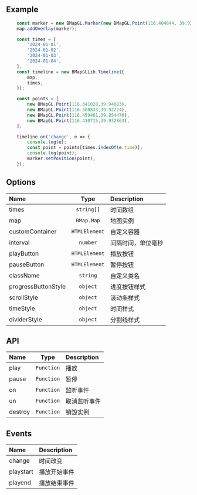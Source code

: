 ## Example
```javascript
    const marker = new BMapGL.Marker(new BMapGL.Point(116.404844, 39.921354));
    map.addOverlay(marker);

    const times = [
        '2024-01-01',
        '2024-01-02',
        '2024-01-03',
        '2024-01-04',
    ];
    const timeline = new BMapGLLib.Timeline({
        map,
        times,
    });

    const points = [
        new BMapGL.Point(116.341028,39.94083),
        new BMapGL.Point(116.308833,39.92224),
        new BMapGL.Point(116.459461,39.854476),
        new BMapGL.Point(116.430715,39.932863),
    ];

    timeline.on('change', e => {
        console.log(e);
        const point = points[times.indexOf(e.time)];
        console.log(point);
        marker.setPosition(point);
    });
```

## Options
| Name | Type  | Description |
| :------------ |:---------------:| :-----------|
| times | `string[]` | 时间数组 |
| map | `BMap.Map` | 地图实例 |
| customContainer | `HTMLElement` | 自定义容器 |
| interval | `number` | 间隔时间，单位毫秒 |
| playButton | `HTMLElement` | 播放按钮 |
| pauseButton | `HTMLElement` | 暂停按钮 |
| className | `string` | 自定义类名 |
| progressButtonStyle | `object` | 进度按钮样式 |
| scrollStyle | `object` | 滚动条样式 |
| timeStyle | `object` | 时间样式 |
| dividerStyle | `object` | 分割线样式 |

## API
| Name | Type  | Description |
| :------------ |:---------------:| :-----------|
| play | `Function` | 播放 |
| pause | `Function` | 暂停 |
| on | `Function` | 监听事件 |
| un | `Function` | 取消监听事件 |
| destroy | `Function` | 销毁实例 |

## Events
| Name | Description |
| :------------ | :-----------|
| change | 时间改变 |
| playstart | 播放开始事件 |
| playend | 播放结束事件 |
